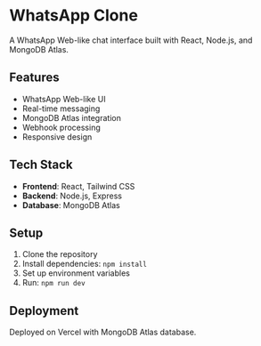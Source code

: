 # WhatsApp Clone

A WhatsApp Web-like chat interface built with React, Node.js, and MongoDB Atlas.

## Features

- WhatsApp Web-like UI
- Real-time messaging
- MongoDB Atlas integration
- Webhook processing
- Responsive design

## Tech Stack

- **Frontend**: React, Tailwind CSS
- **Backend**: Node.js, Express
- **Database**: MongoDB Atlas


## Setup

1. Clone the repository
2. Install dependencies: `npm install`
3. Set up environment variables
4. Run: `npm run dev`

## Deployment

Deployed on Vercel with MongoDB Atlas database. 